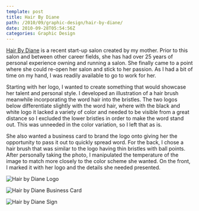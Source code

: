 ```yaml
---
template: post
title: Hair By Diane
path: /2010/09/graphic-design/hair-by-diane/
date: 2010-09-28T05:54:56Z
categories: Graphic Design
---
```

[Hair By Diane](http://www.hairbydianemfn.com/) is a recent start-up salon created by my mother. Prior to this salon and between other career fields, she has had over 25 years of personal experience owning and running a salon. She finally came to a point where she could re-open her salon and stick to her passion. As I had a bit of time on my hand, I was readily available to go to work for her.

Starting with her logo, I wanted to create something that would showcase her talent and personal style. I developed an illustration of a hair brush meanwhile incorporating the word hair into the bristles. The two logos below differentiate slightly with the word hair, where with the black and white logo it lacked a variety of color and needed to be visible from a great distance so I excluded the lower bristles in order to make the word stand out. This was unneeded in the color variation, so I left that as is.

She also wanted a business card to brand the logo onto giving her the opportunity to pass it out to quickly spread word. For the back, I chose a hair brush that was similar to the logo having thin bristles with ball points. After personally taking the photo, I manipulated the temperature of the image to match more closely to the color scheme she wanted. On the front, I marked it with her logo and the details she needed presented.

![Hair by Diane Logo](https://cdn.fay.io/images/2010/hair-by-diane-logo-design.jpg)

![Hair by Diane Business Card](https://cdn.fay.io/images/2010/hair-by-diane-business-card-design.jpg)

![Hair by Diane Sign](https://cdn.fay.io/images/2010/hair-by-diane-business-sign-design.jpg)